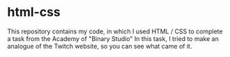 # html-css
This repository contains my code, in which I used HTML / CSS to complete a task from the Academy of "Binary Studio"
In this task, I tried to make an analogue of the Twitch website, so you can see what came of it.
